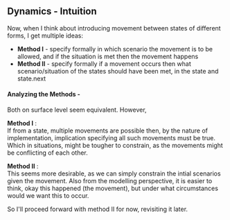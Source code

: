 ## Dynamics - Intuition

Now, when I think about introducing movement between states of different forms, I get multiple ideas:

- **Method I** - specify formally in which scenario the movement is to be allowed, and if the situation is met then the movement happens
- **Method II** - specify formally if a movement occurs then what scenario/situation of the states should have been met, in the state and state.next

#### Analyzing the Methods -

Both on surface level seem equivalent. However,

**Method I** : <br>
If from a state, multiple movements are possible then, by the nature of implementation, implication specifying all such movements must be true. Which in situations, might be tougher to constrain, as the movements might be conflicting of each other.

**Method II** :<br>
This seems more desirable, as we can simply constrain the intial scenarios given the movement. Also from the modelling perspective, it is easier to think, okay this happened (the movement), but under what circumstances would we want this to occur.

So I'll proceed forward with method II for now, revisiting it later.
